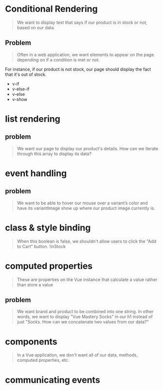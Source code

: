 # Conditional Rendering
> We want to display text that says if our product is in stock or not,
 based on our data.

## Problem
> Often in a web application, we want elements to appear on the page depending on 
if a condition is met or not.

For instance, if our product is not stock, our page should display the fact 
that it's out of stock.

- v-if
- v-else-if
- v-else
- v-show

# list rendering

## problem
> We want our page to display our product's details. How can we iterate 
through this array to display its data?

# event handling 

## problem

>We want to be able to hover our mouse over a variant’s color and have its variantImage 
show up where our product image currently is.

# class & style binding
> When this boolean is false, we shouldn't allow users to click the "Add to Cart" button. !inStock

# computed properties
> These are properties on the Vue instance that calculate a value rather than store a value

## problem
> We want brand and product to be combined into one string. In other words, we want to display "Vue Mastery Socks" in 
our h1 instead of just "Socks. How can we concatenate two values from our data?"

# components
> In a Vue application, we don't want all of our data, methods, computed properties, etc.

# communicating events
> 